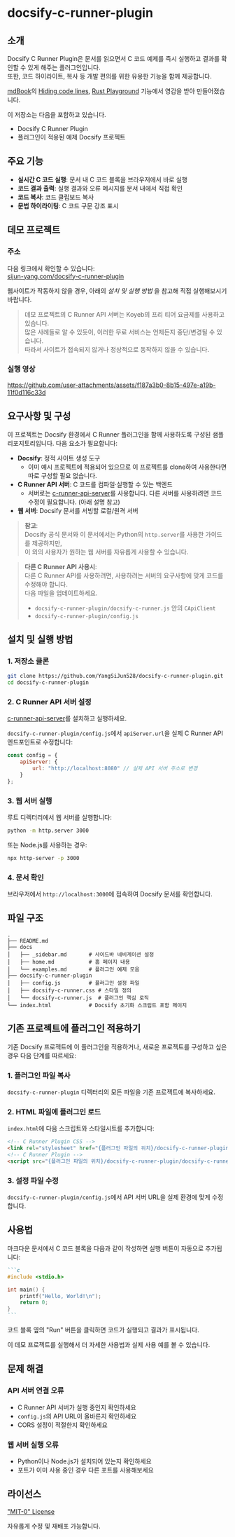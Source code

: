 # docsify-c-runner-plugin

## 소개

Docsify C Runner Plugin은 문서를 읽으면서 C 코드 예제를 즉시 실행하고 결과를 확인할 수 있게 해주는 플러그인입니다.   
또한, 코드 하이라이트, 복사 등 개발 편의를 위한 유용한 기능을 함께 제공합니다.

[mdBook](https://github.com/rust-lang/mdBook)의 [Hiding code lines](https://rust-lang.github.io/mdBook/format/mdbook.html#hiding-code-lines), [Rust Playground](https://rust-lang.github.io/mdBook/format/mdbook.html#rust-playground) 기능에서 영감을 받아 만들어졌습니다.

이 저장소는 다음을 포함하고 있습니다.

* Docsify C Runner Plugin 
* 플러그인이 적용된 예제 Docsify 프로젝트

## 주요 기능

- **실시간 C 코드 실행**: 문서 내 C 코드 블록을 브라우저에서 바로 실행
- **코드 결과 출력**: 실행 결과와 오류 메시지를 문서 내에서 직접 확인
- **코드 복사**: 코드 클립보드 복사
- **문법 하이라이팅**: C 코드 구문 강조 표시

## 데모 프로젝트

### 주소

다음 링크에서 확인할 수 있습니다:  
[sijun-yang.com/docsify-c-runner-plugin](https://sijun-yang.com/docsify-c-runner-plugin/)

웹사이트가 작동하지 않을 경우, 아래의 _설치 및 실행 방법_ 을 참고해 직접 실행해보시기 바랍니다.

> 데모 프로젝트의 C Runner API 서버는 Koyeb의 프리 티어 요금제를 사용하고 있습니다.   
> 많은 사례들로 알 수 있듯이, 이러한 무료 서비스는 언제든지 중단/변경될 수 있습니다.     
> 따라서 사이트가 접속되지 않거나 정상적으로 동작하지 않을 수 있습니다.   

### 실행 영상

https://github.com/user-attachments/assets/f187a3b0-8b15-497e-a19b-11f0d116c33d

## 요구사항 및 구성

이 프로젝트는 Docsify 환경에서 C Runner 플러그인을 함께 사용하도록 구성된 샘플 리포지토리입니다. 다음 요소가 필요합니다:

* **Docsify**: 정적 사이트 생성 도구
    * 이미 예시 프로젝트에 적용되어 있으므로 이 프로젝트를 clone하여 사용한다면 따로 구성할 필요 없습니다.
* **C Runner API 서버**: C 코드를 컴파일·실행할 수 있는 백엔드
    * 서버로는 [c-runner-api-server](https://github.com/YangSiJun528/c-runner-api-server)를 사용합니다. 다른 서버를 사용하려면 코드 수정이 필요합니다. (아래 설명 참고)
* **웹 서버**: Docsify 문서를 서빙할 로컬/원격 서버

> **참고**:   
> Docsify 공식 문서와 이 문서에서는 Python의 `http.server`를 사용한 가이드를 제공하지만,   
> 이 외의 사용자가 원하는 웹 서버를 자유롭게 사용할 수 있습니다.   

> **다른 C Runner API 사용시**:    
> 다른 C Runner API를 사용하려면, 사용하려는 서버의 요구사항에 맞게 코드를 수정해야 합니다.   
> 다음 파일을 업데이트하세요.  
> - `docsify-c-runner-plugin/docsify-c-runner.js` 안의 `CApiClient` 
> - `docsify-c-runner-plugin/config.js` 

## 설치 및 실행 방법

### 1. 저장소 클론

```bash
git clone https://github.com/YangSiJun528/docsify-c-runner-plugin.git
cd docsify-c-runner-plugin
```

### 2. C Runner API 서버 설정

[c-runner-api-server](https://github.com/YangSiJun528/c-runner-api-server)를 설치하고 실행하세요.

`docsify-c-runner-plugin/config.js`에서 `apiServer.url`을 실제 C Runner API 엔드포인트로 수정합니다:

```javascript
const config = {
    apiServer: {
        url: "http://localhost:8080" // 실제 API 서버 주소로 변경
    }
};
```

### 3. 웹 서버 실행

루트 디렉터리에서 웹 서버를 실행합니다:

```bash
python -m http.server 3000
```

또는 Node.js를 사용하는 경우:

```bash
npx http-server -p 3000
```

### 4. 문서 확인

브라우저에서 `http://localhost:3000`에 접속하여 Docsify 문서를 확인합니다.

## 파일 구조

```plaintext
.
├── README.md
├── docs
│   ├── _sidebar.md       # 사이드바 네비게이션 설정
│   ├── home.md           # 홈 페이지 내용
│   └── examples.md       # 플러그인 예제 모음
├── docsify-c-runner-plugin
│   ├── config.js         # 플러그인 설정 파일
│   ├── docsify-c-runner.css # 스타일 정의
│   └── docsify-c-runner.js  # 플러그인 핵심 로직
└── index.html            # Docsify 초기화 스크립트 포함 페이지
```

## 기존 프로젝트에 플러그인 적용하기

기존 Docsify 프로젝트에 이 플러그인을 적용하거나, 새로운 프로젝트를 구성하고 싶은 경우 다음 단계를 따르세요:

### 1. 플러그인 파일 복사

`docsify-c-runner-plugin` 디렉터리의 모든 파일을 기존 프로젝트에 복사하세요.

### 2. HTML 파일에 플러그인 로드

`index.html`에 다음 스크립트와 스타일시트를 추가합니다:

```html
<!-- C Runner Plugin CSS -->
<link rel="stylesheet" href="{플러그인 파일의 위치}/docsify-c-runner-plugin/docsify-c-runner.css">
<!-- C Runner Plugin -->
<script src="{플러그인 파일의 위치}/docsify-c-runner-plugin/docsify-c-runner.js"></script>
```

### 3. 설정 파일 수정

`docsify-c-runner-plugin/config.js`에서 API 서버 URL을 실제 환경에 맞게 수정합니다.

## 사용법

마크다운 문서에서 C 코드 블록을 다음과 같이 작성하면 실행 버튼이 자동으로 추가됩니다:

````markdown
```c
#include <stdio.h>

int main() {
    printf("Hello, World!\n");
    return 0;
}
```
````

코드 블록 옆의 "Run" 버튼을 클릭하면 코드가 실행되고 결과가 표시됩니다.

이 데모 프로젝트를 실행해서 더 자세한 사용법과 실제 사용 예를 볼 수 있습니다.

## 문제 해결

### API 서버 연결 오류
- C Runner API 서버가 실행 중인지 확인하세요
- `config.js`의 API URL이 올바른지 확인하세요
- CORS 설정이 적절한지 확인하세요

### 웹 서버 실행 오류
- Python이나 Node.js가 설치되어 있는지 확인하세요
- 포트가 이미 사용 중인 경우 다른 포트를 사용해보세요

## 라이선스

["MIT-0" License](./LICENSE)

자유롭게 수정 및 재배포 가능합니다.
